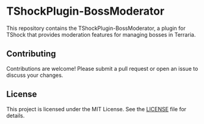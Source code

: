 # TShockPlugin-BossModerator

This repository contains the TShockPlugin-BossModerator, a plugin for TShock that provides moderation features for managing bosses in Terraria.

## Contributing

Contributions are welcome! Please submit a pull request or open an issue to discuss your changes.

## License

This project is licensed under the MIT License. See the [LICENSE](LICENSE) file for details.